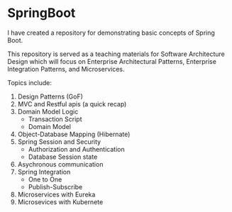 # SpringBoot

I have created a repository for demonstrating basic concepts of Spring Boot.

This repository is served as a teaching materials for Software Architecture Design which will focus on Enterprise Architectural Patterns, Enterprise Integration Patterns, and Microservices.

Topics include:
1. Design Patterns (GoF)
2. MVC and Restful apis (a quick recap)
3. Domain Model Logic
   - Transaction Script
   - Domain Model
4. Object-Database Mapping (Hibernate)
5. Spring Session and Security
   - Authorization and Authentication
   - Database Session state
6. Asychronous communication
7. Spring Integration
   - One to One
   - Publish-Subscribe
8. Microservices with Eureka
9. Microsevices with Kubernete
